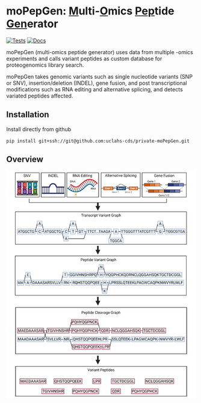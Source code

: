# moPepGen: <u>M</u>ulti-<u>O</u>mics <u>Pep</u>tide <u>Gen</u>erator

<!-- badges: start -->

[![Tests](https://github.com/uclahs-cds/private-moPepGen/actions/workflows/tests.yaml/badge.svg)](https://github.com/uclahs-cds/private-moPepGen/actions/workflows/tests.yaml)
[![Docs](https://github.com/uclahs-cds/private-moPepGen/actions/workflows/docs.yaml/badge.svg)](https://github.com/uclahs-cds/private-moPepGen/actions/workflows/docs.yaml)

<!-- badges: end -->

moPepGen (multi-omics peptide generator) uses data from multiple -omics experiments and calls variant peptides as custom database for proteogenomics library search.

moPepGen takes genomic variants such as single nucleotide variants (SNP or SNV), insertion/deletion (INDEL), gene fusion, and post transcriptional modifications such as RNA editing and alternative splicing, and detects variated peptides affected.

## Installation

Install directly from github

```
pip install git+ssh://git@github.com:uclahs-cds/private-moPepGen.git
```

## Overview

![graphic-abstract](img/graphic-abstract.png)